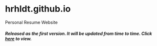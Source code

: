 # hrhldt.github.io
Personal Resume Website
<h5>
Released as the first version. It will be updated from time to time. Click <a href ="https://hrhldt.github.io/" target="_blank">here</a> to view.
</h5>
